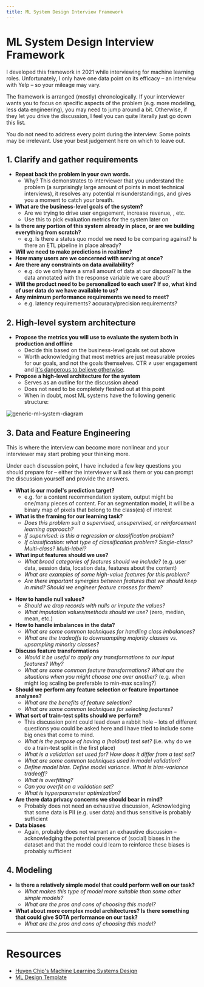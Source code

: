 ```yaml
---
title: ML System Design Interview Framework
---
```

# ML System Design Interview Framework
I developed this framework in 2021 while interviewing for machine learning roles. Unfortunately, I only have one data point on its efficacy – an interview with Yelp – so your mileage may vary.

The framework is arranged (mostly) chronologically. If your interviewer wants you to focus on specific aspects of the problem (e.g. more modeling, less data engineering), you may need to jump around a bit. Otherwise, if they let you drive the discussion, I feel you can quite literally just go down this list.

You do not need to address every point during the interview. Some points may be irrelevant. Use your best judgement here on which to leave out. 
## 1. Clarify and gather requirements

- **Repeat back the problem in your own words.**
	- Why? This demonstrates to interviewer that you understand the problem (a surprisingly large amount of points in most technical interviews), it resolves any potential misunderstandings, and gives you a moment to catch your breath.
- **What are the business-level goals of the system?** 
	- Are we trying to drive user engagement, increase revenue, , etc. 
	- Use this to pick evaluation metrics for the system later on
- **Is there any portion of this system already in place, or are we building everything from scratch?**
	- e.g. Is there a status quo model we need to be comparing against? Is there an ETL pipeline in place already?
- **Will we need to make predictions in realtime?**
- **How many users are we concerned with serving at once?**
- **Are there any constraints on data availability?**
	- e.g. do we only have a small amount of data at our disposal? Is the data annotated with the response variable we care about?
- **Will the product need to be personalized to each user? If so, what kind of user data do we have available to us?**
- **Any minimum performance requirements we need to meet?**
	- e.g. latency requirements? accuracy/precision requirements?
## 2. High-level system architecture
- **Propose the metrics you will use to evaluate the system both in production and offline**
	- Decide this based on the business-level goals set out above
	- Worth acknowledging that most metrics are just measurable proxies for our goals, and not the goals themselves. CTR ≠ user engagement and [it's dangerous to believe otherwise](mathematics/goodharts-law.md).
- **Propose a high-level architecture for the system**
	- Serves as an outline for the discussion ahead
	- Does not need to be completely fleshed out at this point
	- When in doubt, most ML systems have the following generic structure:

![generic-ml-system-diagram](../__assets/img/generic-ml-system-diagram.png)

## 3. Data and Feature Engineering
This is where the interview can become more nonlinear and your interviewer may start probing your thinking more. 

Under each discussion point, I have included a few key questions you should prepare for – either the interviewer will ask them or you can prompt the discussion yourself and provide the answers.

* **What is our model's prediction target?**
	* e.g. for a content recommendation system, output might be one/many pieces of content. For an segmentation model, it will be a binary map of pixels that belong to the class(es) of interest
* **What is the framing for our learning task?**
	* *Does this problem suit a supervised, unsupervised, or reinforcement learning approach?*
	* *If supervised: is this a regression or classification problem?*
	* *If classification: what type of classification problem? Single-class? Multi-class? Multi-label?*
* **What input features should we use?**
	* *What broad categories of features should we include?* (e.g. user data, session data, location data, features about the content)
	* *What are examples of some high-value features for this problem?*
	* *Are there important synergies between features that we should keep in mind? Should we engineer feature crosses for them?*
- **How to handle null values?**
	- *Should we drop records with nulls or impute the values?*
	- *What imputation values/methods should we use?* (zero, median, mean, etc.)
- **How to handle imbalances in the data?**
	- *What are some common techniques for handling class imbalances?*
	- *What are the tradeoffs to downsampling majority classes vs. upsampling minority classes?*
- **Discuss feature transformations**
	- *Would it be useful to apply any transformations to our input features? Why?*
	- *What are some common feature transformations? What are the situations when you might choose one over another?* (e.g. when might log scaling be preferable to min-max scaling?)
- **Should we perform any feature selection or feature importance analyses?**
	- *What are the benefits of feature selection?*
	- *What are some common techniques for selecting features?*
- **What sort of train-test splits should we perform?**
	- This discussion point could lead down a rabbit hole – lots of different questions you could be asked here and I have tried to include some big ones that come to mind.
	- *What is the purpose of having a (holdout) test set?* (i.e. why do we do a train-test split in the first place)
	- *What is a validation set used for? How does it differ from a test set?*
	- *What are some common techniques used in model validation?*
	- *Define model bias. Define model variance. What is bias-variance tradeoff?*
	- *What is overfitting?*
	- *Can you overfit on a validation set?*
	- *What is hyperparameter optimization?*
- **Are there data privacy concerns we should bear in mind?**
	- Probably does not need an exhaustive discussion, Acknowledging that some data is PII (e.g. user data) and thus sensitive is probably sufficient
- **Data biases**
	- Again, probably does not warrant an exhaustive discussion – acknowledging the potential presence of (social) biases in the dataset and that the model could learn to reinforce these biases is probably sufficient
## 4. Modeling
- **Is there a relatively simple model that could perform well on our task?**
	- *What makes this type of model more suitable than some other simple models?*
	- *What are the pros and cons of choosing this model?*
- **What about more complex model architectures? Is there something that could give SOTA performance on our task?**
	- *What are the pros and cons of choosing this model?*

---
# Resources
- [Huyen Chip's Machine Learning Systems Design](https://huyenchip.com/ml-interviews-book/)
- [ML Design Template](https://www.mle-interviews.com/ml-design-template)